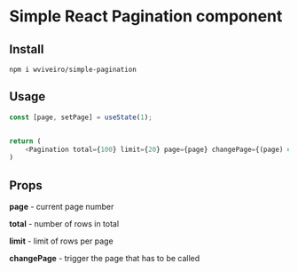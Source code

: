 # Simple React Pagination component

## Install
```
npm i wviveiro/simple-pagination
```


## Usage
```javascript
const [page, setPage] = useState(1);


return (
    <Pagination total={100} limit={20} page={page} changePage={(page) => setPage(page)} />
)
```

## Props
**page** - current page number

**total** - number of rows in total

**limit** - limit of rows per page

**changePage** - trigger the page that has to be called